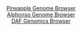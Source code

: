 <div id="Pineapple_Genome_Browser" align="center">
  <a href="https://igv.org/app/?sessionURL=blob:zZJfb5swFMW_i6VWm0QAmwAFqZpI_6Zd15aIsqaqkAOGWAGb2IYkjfLd51ab9rJKzcOmSX6wr659zzn.bUFPhKScgRAgE7omhMAAcs5XE9y0NfmGGyJBWOJaEgMIUhJBWE5AuAUllgon8Vd9c65UK0PLoqodNJhV3JSOiRv8whleSTPnjXXC6xrPuMCKC2mNBO65Rat.sCIz3Lamnu2YrlVghS1ct3POJLdawqpspd_LfpWyijDekKzpakXfBGRaj9ZYmCX.EqWTKM.JlNdkMy6Oo.tx9OCcJdML72Sa3F6miZceTmjFsOoEOT6i05fb9V0TTy_Gja8mk3bhI97HRbk4cE4Pz9YtFUQeQx8GcOja9mswlBVk_T951ovu6bsky2g8ivtl1Q09COv0.zXpHzzsp_fv.N4ZoOZ5pzkA.Vz4IbQNx_YMF3mD1y08Mmw70OkITkH49GwAJXC.0O1PW6A2raYFSLLs3sAxABcFESAcBLatRwTIHfpDOwjgztiCTtR_L9rzJA58G0UIeVlJa6VRLjLJWmlixsw.L83qZc8sD9D5_Tr2ErXZ.PcT6EZudyXYfNSv0gM0enyXIz3.7Qu12Y.o.ifkfUSIqWb74nZ5hW5QpNPoYlVOTxPxeAq5Pt41FV1c3vwxIqQN7xdPyUWDle7XFX38SV2PBcVM6UJPJZ3RmqpNqpPkKxBC5Gh4Qc5rrmkEopp9sg3bgK79.Tekzu559wM-">Pineapple Genome Browser</a>
</div>
<div id="Alphonso_Genome_Browser" align="center">
  <a href="https://igv.org/app/?sessionURL=blob:zZLRbpswFIbfxVKrTSKAgSQFqZrSFto06boloqitKnQAQ7yATW2HNIny7vOqTbtZpeZi0yRf4KMD5z8f3w51REjKGQqQY.K.iTEykFzw9RyatiafoSESBSXUkhhIkJIIwnKCgh0qQSqIZ1P95kKpVgaWRVXba4BV3JSuCQ1sOYO1NHPeWOe8riHjAhQX0joT0HGLVl1vTTJoW1PPds2.VYACC.p2wZnkVktYla7199JfpbQijDckbVa1oq8BUp1HZyzMEj6Nkvkoz4mUE7IZF6ejyXh054bxw.Xg_CG.vUriQXI8pxUDtRLk1L0hnSv85UnTfnFu7v3taAbfFI8d3z5yL47Dl5YKIk_xEPvY83zf1WAoK8jL_7SzPvTAveUsCi.vLiI1aRJI5MmkecD34ZFzRkNv.cfNPbQ3UM3zlTYB5QsxDLBtuPbA6DuD3o9HfGLYtq_5CE5R8PhkICUgX.r2xx1Sm1b7giR5Xr2qYyAuCiJQ0PNtW4_wnb439Gzfx3tjh1ai_ntwo3jmD21n5DiDtKS10jIXqWStNIExs8tLs9oeSFMtstmmiRJ.na2iIycaR7q9.BpXt04RvkHTQHr46y_Uq74n0z8x7z1BTJUdqptScfSswahC4unSux.Hd1O1zS6Xc._aexPQYXBKLhpQul9X9PWncR0ICkzpQkclzWhN1SbRHPkaBdhxtbgo5zXXJiJRZR9swzZw3_74W1B3_7T_Dg--">Alphonso Genome Browser</a>
</div>


<div id="DAF_Genomics_Browser" align="center">
  <a href="https://ink-blot.github.io/?sessionURL=blob:tZFra9swFIb_i6D9ZDu2fKsNYWRb1mZeuy0hCU0p4cw.jt1JlivJTruQ_z7hdQx2YQw6kITEubyvznMgPUpVi4akhDpe6HgesYiqxH4BvGV4BRwVSUtgCi0isUSJTY4kPZASlIbl_J2prLRuVToaFVDaO2wEr3PlKN.B1lai0xWaVJs6wOGLaGCvnFxwk6xhBKytRKPECPIclbLdUYvNbrsHc3yPbYeWuOUd0_WgujUmjLHCKcG4rZsCH_5i5D8om1W_mKwXk6E.w8dZMZ5ks8nKny4359GrzfL9xXoZrU8X9a4B3Ukc9xdqyueyv9r3UHHqd3N6x1bs_HozO_Ffn04f2lqiGnuxl3iudxYF5GgRJvLOICB5Jb3UC6yYnlk0COynqx9GZgZS1CS9ubWIlpB_Nuk3B6IfWwOKKLzvBmYWEbJASVI7cV0jkdAwiAM3SbyjdSCdZM9M8s1ynsQunVAaOZ.AG_2yZsP4jNCvwefC.FNns_8VE04hXrt3mwAv..tF9uGEvuz9VRZ.zBZvL38LKjT.__ixUkgO2oS.PZ.wADN6HBv9g4t_vD1.BQ--">DAF Genomics Browser</a>
</div>
